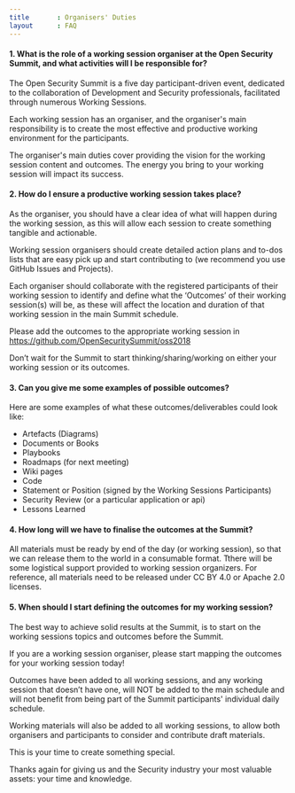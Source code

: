 ```yaml
---
title       : Organisers' Duties
layout      : FAQ
---
```


#### 1. **What is the role of a working session organiser at the Open Security Summit, and what activities will I be responsible for?**

The Open Security Summit is a five day participant-driven event, dedicated to the collaboration of Development and Security professionals, facilitated through numerous Working Sessions.

Each working session has an organiser, and the organiser's main responsibility is to create the most effective and productive working  environment for the participants.

The organiser's main duties cover providing the vision for the working session content and outcomes. The energy you bring to your working session will impact its success.

#### 2. **How do I ensure a productive working session takes place?**

As the organiser, you should have a clear idea of what will happen during the working session, as this will allow each session to create something tangible and actionable.

Working session organisers should create detailed action plans and to-dos lists that are easy pick up and start contributing to (we recommend you use GitHub Issues and Projects).

Each organiser should collaborate with the registered participants of their working session to identify and define what the ‘Outcomes’ of their working session(s) will be, as these will affect the location and duration of that working session in the main Summit schedule.

Please add the outcomes to the appropriate working session in https://github.com/OpenSecuritySummit/oss2018

Don’t wait for the Summit to start thinking/sharing/working on either your working session or its outcomes.

#### 3. **Can you give me some examples of possible outcomes?**

Here are some examples of what these outcomes/deliverables could look like:

- Artefacts (Diagrams)
- Documents or Books
- Playbooks
- Roadmaps (for next meeting)
- Wiki pages
- Code
- Statement or Position (signed by the Working Sessions Participants)
- Security Review (or a particular application or api)
- Lessons Learned

#### 4. **How long will we have to finalise the outcomes at the Summit?**

All materials must be ready by end of the day (or working session), so that we can release them to the world in a consumable format. Tthere will be some logistical support provided to working session organizers. For reference, all materials need to be released under CC BY 4.0 or Apache 2.0 licenses.

#### 5. **When should I start defining the outcomes for my working session?**

The best way to achieve solid results at the Summit, is to start on the working sessions topics and outcomes before the Summit.

If you are a working session organiser, please start mapping the outcomes for your working session today!

Outcomes have been added to all working sessions, and any working session that doesn’t have one, will NOT be added to the main schedule and will not benefit from being part of the Summit participants' individual daily schedule.

Working materials will also be added to all working sessions, to allow both organisers and participants to consider and contribute draft materials.

This is your time to create something special.

Thanks again for giving us and the Security industry your most valuable assets: your time and knowledge.
